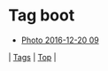 <!--
title: Tag boot
date: 2020-06-28T15:26:58.838Z
tags:
-->
# Tag boot

 * [Photo 2016-12-20 09](154715210250.md)

| [Tags](tags.md) | [Top](index.md) |
